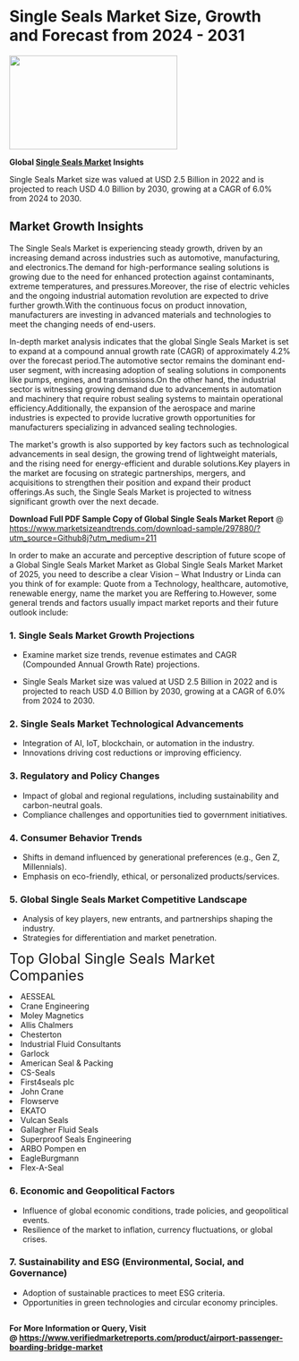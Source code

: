 <H1>Single Seals Market Size, Growth and Forecast from 2024 - 2031</H1><img class="aligncenter size-medium wp-image-584254" src="https://thirdeyenews.in/wp-content/uploads/2024/09/Global-Market-Research-300x168.jpeg" alt="" width="300" height="168" /><p><strong>Global&nbsp;<a href="https://www.marketsizeandtrends.com/download-sample/297880/?utm_source=Github8j?utm_medium=211">Single Seals Market</a> Insights</strong></p><p>Single Seals Market size was valued at USD 2.5 Billion in 2022 and is projected to reach USD 4.0 Billion by 2030, growing at a CAGR of 6.0% from 2024 to 2030.</p><p><h2>Market Growth Insights</h2> <p>The Single Seals Market is experiencing steady growth, driven by an increasing demand across industries such as automotive, manufacturing, and electronics.The demand for high-performance sealing solutions is growing due to the need for enhanced protection against contaminants, extreme temperatures, and pressures.Moreover, the rise of electric vehicles and the ongoing industrial automation revolution are expected to drive further growth.With the continuous focus on product innovation, manufacturers are investing in advanced materials and technologies to meet the changing needs of end-users.</p> <p>In-depth market analysis indicates that the global Single Seals Market is set to expand at a compound annual growth rate (CAGR) of approximately 4.2% over the forecast period.The automotive sector remains the dominant end-user segment, with increasing adoption of sealing solutions in components like pumps, engines, and transmissions.On the other hand, the industrial sector is witnessing growing demand due to advancements in automation and machinery that require robust sealing systems to maintain operational efficiency.Additionally, the expansion of the aerospace and marine industries is expected to provide lucrative growth opportunities for manufacturers specializing in advanced sealing technologies.</p> <p>The market's growth is also supported by key factors such as technological advancements in seal design, the growing trend of lightweight materials, and the rising need for energy-efficient and durable solutions.Key players in the market are focusing on strategic partnerships, mergers, and acquisitions to strengthen their position and expand their product offerings.As such, the Single Seals Market is projected to witness significant growth over the next decade.</p> <p><span class=""><strong>Download Full PDF Sample Copy of Global Single Seals Market Report</strong> @ <a href="https://www.marketsizeandtrends.com/download-sample/297880/?utm_source=Github8j?utm_medium=211" target="_blank">https://www.marketsizeandtrends.com/download-sample/297880/?utm_source=Github8j?utm_medium=211</a></span></p><p>In order to make an accurate and perceptive description of future scope of a Global&nbsp;Single Seals Market Market as Global&nbsp;Single Seals Market Market of 2025, you need to describe a clear Vision &ndash; What Industry or Linda can you think of for example: Quote from a Technology, healthcare, automotive, renewable energy, name the market you are Reffering to.However, some general trends and factors usually impact market reports and their future outlook include:</p><h3>1.&nbsp;<strong>Single Seals Market Growth Projections</strong></h3><ul><li>Examine market size trends, revenue estimates and CAGR (Compounded Annual Growth Rate) projections.</li><li><p>Single Seals Market size was valued at USD 2.5 Billion in 2022 and is projected to reach USD 4.0 Billion by 2030, growing at a CAGR of 6.0% from 2024 to 2030.</p></li></ul><h3>2.&nbsp;<strong>Single Seals Market Technological Advancements</strong></h3><ul><li>Integration of AI, IoT, blockchain, or automation in the industry.</li><li>Innovations driving cost reductions or improving efficiency.</li></ul><h3>3.&nbsp;<strong>Regulatory and Policy Changes</strong></h3><ul><li>Impact of global and regional regulations, including sustainability and carbon-neutral goals.</li><li>Compliance challenges and opportunities tied to government initiatives.</li></ul><h3>4.&nbsp;<strong>Consumer Behavior Trends</strong></h3><ul><li>Shifts in demand influenced by generational preferences (e.g., Gen Z, Millennials).</li><li>Emphasis on eco-friendly, ethical, or personalized products/services.</li></ul><h3>5.&nbsp;<strong>Global Single Seals Market Competitive Landscape</strong></h3><ul><li>Analysis of key players, new entrants, and partnerships shaping the industry.</li><li>Strategies for differentiation and market penetration.</li></ul><p data-pm-slice="1 1 []"><span style="color: inherit; font-family: inherit; font-size: 25px;">Top Global Single Seals Market Companies</span></p><div class="" data-test-id=""><p><li>AESSEAL</li><li> Crane Engineering</li><li> Moley Magnetics</li><li> Allis Chalmers</li><li> Chesterton</li><li> Industrial Fluid Consultants</li><li> Garlock</li><li> American Seal & Packing</li><li> CS-Seals</li><li> First4seals plc</li><li> John Crane</li><li> Flowserve</li><li> EKATO</li><li> Vulcan Seals</li><li> Gallagher Fluid Seals</li><li> Superproof Seals Engineering</li><li> ARBO Pompen en</li><li> EagleBurgmann</li><li> Flex-A-Seal</li></p></div><h3>6.&nbsp;<strong>Economic and Geopolitical Factors</strong></h3><ul><li>Influence of global economic conditions, trade policies, and geopolitical events.</li><li>Resilience of the market to inflation, currency fluctuations, or global crises.</li></ul><h3>7.&nbsp;<strong>Sustainability and ESG (Environmental, Social, and Governance)</strong></h3><ul><li>Adoption of sustainable practices to meet ESG criteria.</li><li>Opportunities in green technologies and circular economy principles.</li></ul><h2><strong style="font-size: 14px;">For More Information or Query, Visit @&nbsp;</strong><a style="background-color: #ffffff; font-size: 14px;" href="https://www.marketsizeandtrends.com/report/single-seals-market/" target="_blank">https://www.verifiedmarketreports.com/product/airport-passenger-boarding-bridge-market</a></h2>